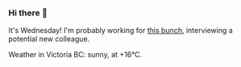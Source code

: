 ### Hi there :wave:

It's Wednesday! I'm probably working for [this bunch](https://github.com/kohofinancial), interviewing a potential new colleague.

Weather in Victoria BC: sunny, at +16°C.
